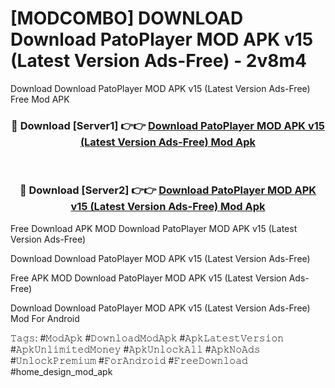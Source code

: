 # [MODCOMBO] DOWNLOAD Download PatoPlayer MOD APK v15 (Latest Version Ads-Free) - 2v8m4
Download Download PatoPlayer MOD APK v15 (Latest Version Ads-Free) Free Mod APK

<div align="center">
<h3>🔴 Download [Server1] 👉👉 <a href="https://apk-comot.site?title=Download_PatoPlayer_MOD_APK_v15_(Latest_Version_Ads-Free)">Download PatoPlayer MOD APK v15 (Latest Version Ads-Free) Mod Apk</a></h3><br>

<h3>🔴 Download [Server2] 👉👉 <a href="https://apk-comot.site?title=Download_PatoPlayer_MOD_APK_v15_(Latest_Version_Ads-Free)">Download PatoPlayer MOD APK v15 (Latest Version Ads-Free) Mod Apk</a></h3>
</div>


Free Download APK MOD Download PatoPlayer MOD APK v15 (Latest Version Ads-Free)

Download Download PatoPlayer MOD APK v15 (Latest Version Ads-Free) 

Free APK MOD Download PatoPlayer MOD APK v15 (Latest Version Ads-Free) 

Download Download PatoPlayer MOD APK v15 (Latest Version Ads-Free) Mod For Android

𝚃𝚊𝚐𝚜: #𝙼𝚘𝚍𝙰𝚙𝚔 #𝙳𝚘𝚠𝚗𝚕𝚘𝚊𝚍𝙼𝚘𝚍𝙰𝚙𝚔 #𝙰𝚙𝚔𝙻𝚊𝚝𝚎𝚜𝚝𝚅𝚎𝚛𝚜𝚒𝚘𝚗 #𝙰𝚙𝚔𝚄𝚗𝚕𝚒𝚖𝚒𝚝𝚎𝚍𝙼𝚘𝚗𝚎𝚢 #𝙰𝚙𝚔𝚄𝚗𝚕𝚘𝚌𝚔𝙰𝚕𝚕 #𝙰𝚙𝚔𝙽𝚘𝙰𝚍𝚜 #𝚄𝚗𝚕𝚘𝚌𝚔𝙿𝚛𝚎𝚖𝚒𝚞𝚖 #𝙵𝚘𝚛𝙰𝚗𝚍𝚛𝚘𝚒𝚍 #𝙵𝚛𝚎𝚎𝙳𝚘𝚠𝚗𝚕𝚘𝚊𝚍 #home_design_mod_apk